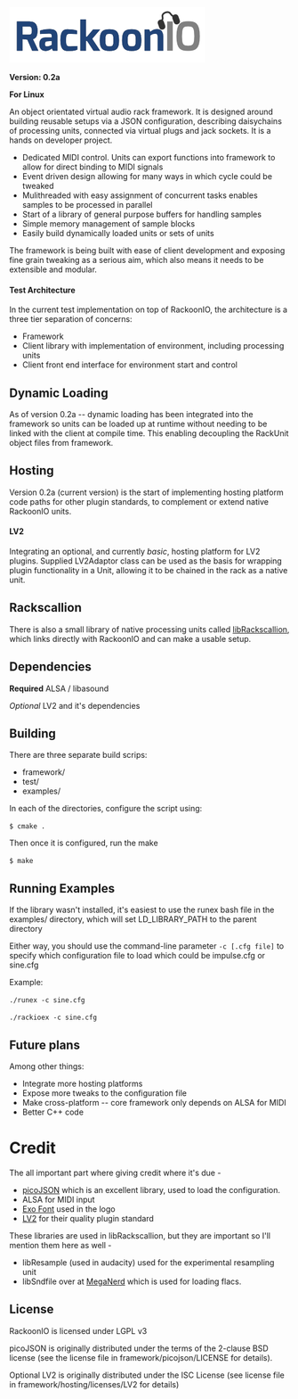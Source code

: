 ![](assets/RackoonIO.png?raw=true)

**Version: 0.2a**

**For Linux**

An object orientated virtual audio rack framework. It is designed around building reusable setups via a JSON configuration, describing daisychains of processing units, connected via virtual plugs and jack sockets. It is a hands on developer project.

- Dedicated MIDI control. Units can export functions into framework to allow for direct binding to MIDI signals
- Event driven design allowing for many ways in which cycle could be tweaked
- Mulithreaded with easy assignment of concurrent tasks enables samples to be processed in parallel
- Start of a library of general purpose buffers for handling samples
- Simple memory management of sample blocks
- Easily build dynamically loaded units or sets of units

The framework is being built with ease of client development and exposing fine grain tweaking as a serious aim, which also means it needs to be extensible and modular.

#### Test Architecture

In the current test implementation on top of RackoonIO, the architecture is a three tier separation of concerns: 

- Framework
- Client library with implementation of environment, including processing units
- Client front end interface for environment start and control

## Dynamic Loading

As of version 0.2a -- dynamic loading has been integrated into the framework so units can be loaded up at runtime without needing to be linked with the client at compile time. This enabling decoupling the RackUnit object files from framework.

## Hosting

Version 0.2a (current version) is the start of implementing hosting platform code paths for other plugin standards, to complement or extend native RackoonIO units.

#### LV2

Integrating an optional, and currently *basic*, hosting platform for LV2 plugins. Supplied LV2Adaptor class can be used as the basis for wrapping plugin functionality in a Unit, allowing it to be chained in the rack as a native unit.

## Rackscallion

There is also a small library of native processing units called [libRackscallion](https://github.com/carrotsrc/libRackscallion), which links directly with RackoonIO and can make a usable setup.

## Dependencies

**Required** ALSA / libasound

*Optional* LV2 and it's dependencies

## Building

There are three separate build scrips:
- framework/
- test/
- examples/

In each of the directories, configure the script using:

`$ cmake .`

Then once it is configured, run the make

`$ make`

## Running Examples

If the library wasn't installed, it's easiest to use the runex bash file in the examples/ directory, which will set LD_LIBRARY_PATH to the parent directory

Either way, you should use the command-line parameter ```-c [.cfg file]``` to specify which configuration file to load which could be impulse.cfg or sine.cfg

Example:

`./runex -c sine.cfg `

`./rackioex -c sine.cfg `

## Future plans

Among other things:

- Integrate more hosting platforms
- Expose more tweaks to the configuration file
- Make cross-platform -- core framework only depends on ALSA for MIDI
- Better C++ code

# Credit

The all important part where giving credit where it's due -
- [picoJSON](https://github.com/kazuho/picojson) which is an excellent library, used to load the configuration.
- ALSA for MIDI input
- [Exo Font](http://www.fontsquirrel.com/fonts/exo/) used in the logo
- [LV2](http://lv2plug.in/) for their quality plugin standard

These libraries are used in libRackscallion, but they are important so I'll mention them here as well -

- libResample (used in audacity) used for the experimental resampling unit
- libSndfile over at [MegaNerd](http://www.mega-nerd.com/libsndfile/) which is used for loading flacs.

## License

RackoonIO is licensed under LGPL v3


picoJSON is originally distributed under the terms of the 2-clause BSD license (see the license file in framework/picojson/LICENSE for details).

Optional LV2 is originally distributed under the ISC License (see license file in framework/hosting/licenses/LV2 for details)

